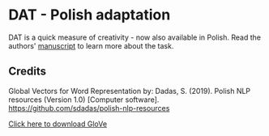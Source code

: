 # DAT - Polish adaptation

DAT is a quick measure of creativity - now also available in Polish. 
Read the authors' [manuscript](https://www.pnas.org/content/118/25/e2022340118) to learn more about the task. 

## Credits




Global Vectors for Word Representation by:
Dadas, S. (2019). Polish NLP resources (Version 1.0) [Computer software]. https://github.com/sdadas/polish-nlp-resources



[Click here to download GloVe](https://github.com/sdadas/polish-nlp-resources/releases/download/v1.0/glove.zip) 
